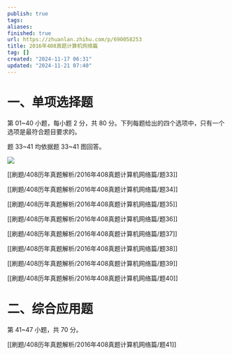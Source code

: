 ```yaml
---
publish: true
tags: 
aliases: 
finished: true
url: https://zhuanlan.zhihu.com/p/690058253
title: 2016年408真题计算机网络篇
tag: []
created: "2024-11-17 06:31"
updated: "2024-11-21 07:40"
---
```

# 一、单项选择题

第 01~40 小题，每小题 2 分，共 80 分。下列每题给出的四个选项中，只有一个选项是最符合题目要求的。

题 33~41 均依据题 33~41 图回答。

![](https://img.hwenyi.tech/202411211514672.webp)

[[刷题/408历年真题解析/2016年408真题计算机网络篇/题33]]

[[刷题/408历年真题解析/2016年408真题计算机网络篇/题34]]

[[刷题/408历年真题解析/2016年408真题计算机网络篇/题35]]

[[刷题/408历年真题解析/2016年408真题计算机网络篇/题36]]

[[刷题/408历年真题解析/2016年408真题计算机网络篇/题37]]

[[刷题/408历年真题解析/2016年408真题计算机网络篇/题38]]

[[刷题/408历年真题解析/2016年408真题计算机网络篇/题39]]

[[刷题/408历年真题解析/2016年408真题计算机网络篇/题40]]

# 二、综合应用题

第 41~47 小题，共 70 分。

[[刷题/408历年真题解析/2016年408真题计算机网络篇/题41]]